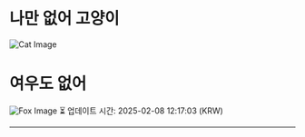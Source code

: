 
# 나만 없어 고양이

![Cat Image](https://cdn2.thecatapi.com/images/djn.jpg)

# 여우도 없어
![Fox Image](https://randomfox.ca/images/75.jpg)
⏳ 업데이트 시간: 2025-02-08 12:17:03 (KRW)

---

